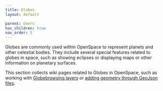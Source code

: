 ```yaml
---
title: Globes
layout: default

parent: Users
has_children: true
nav_order: 5
---
```


Globes are commonly used within OpenSpace to represent planets and other celestial bodies. They include several special features related to globes in space, such as showing eclipses or displaying maps or other information on planetary surfaces.

This section collects wiki pages related to Globes in OpenSpace, such as working with [Globebrowsing layers](./working-with-layers.md) or [adding geometry through GeoJson files](./geojson-layers.md).
